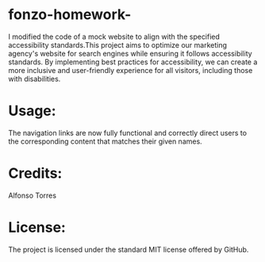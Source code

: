 # fonzo-homework-


I modified the code of a mock website to align with the specified accessibility standards.This project aims to optimize our marketing agency's website for search engines while ensuring it follows accessibility standards. By implementing best practices for accessibility, we can create a more inclusive and user-friendly experience for all visitors, including those with disabilities.

# Usage:
The navigation links are now fully functional and correctly direct users to the corresponding content that matches their given names.

# Credits:
Alfonso Torres

# License:
The project is licensed under the standard MIT license offered by GitHub.